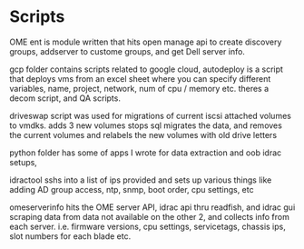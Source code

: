 # Scripts

OME ent is module written that hits open manage api to create discovery groups, addserver to custome groups,  and get Dell server info.

gcp folder contains scripts related to google cloud, autodeploy is a script that deploys vms from an excel sheet where you can specify different variables, name, project,
network, num of cpu / memory etc. theres a decom script, and QA scripts. 

driveswap script was used for migrations of current iscsi attached volumes to vmdks. adds 3 new volumes stops sql migrates the data, and removes the current volumes and 
relabels the new volumes with old drive letters 

python folder has some of apps I wrote for data extraction and oob idrac setups, 

idractool sshs into a list of ips provided and sets up various things like adding AD group
access, ntp, snmp, boot order, cpu settings, etc

omeserverinfo hits the OME server API, idrac api thru readfish, and idrac gui scraping data from data not available on the other 2, and collects info from each server. 
i.e. firmware versions, cpu settings, servicetags, chassis ips, slot numbers for each blade etc. 
